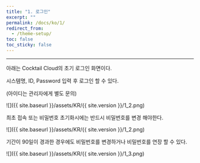```yaml
---
title: "1. 로그인"
excerpt: ""
permalink: /docs/ko/1/
redirect_from:
  - /theme-setup/
toc: false
toc_sticky: false
---
```


---
아래는 Cocktail Cloud의 초기 로그인 화면이다.

시스템명, ID, Password 입력 후 로그인 할 수 있다.

\(아이디는 관리자에게 별도 문의\)

![]({{ site.baseurl }}/assets/KR/{{ site.version }}/1_2.png)

최초 접속 또는 비밀번호 초기화시에는 반드시 비밀번호를 변경 해야한다.

![]({{ site.baseurl }}/assets/KR/{{ site.version }}/1_2.png)

기간이 90일이 경과한 경우에도 비밀번호를 변경하거나 비밀번호를 연장 할 수 있다.

![]({{ site.baseurl }}/assets/KR/{{ site.version }}/1_3.png)

